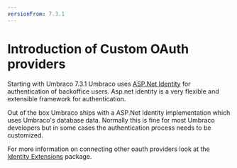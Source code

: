 ```yaml
---
versionFrom: 7.3.1
---
```


# Introduction of Custom OAuth providers

Starting with Umbraco 7.3.1 Umbraco uses [ASP.Net Identity](https://www.asp.net/identity) for authentication of backoffice users. Asp.net identity is a very flexible and extensible framework for authentication.

Out of the box Umbraco ships with a ASP.Net Identity implementation which uses Umbraco's database data. Normally this is fine for most Umbraco developers
but in some cases the authentication process needs to be customized.

For more information on connecting other oauth providers look at the [Identity Extensions](https://github.com/umbraco/UmbracoIdentityExtensions) package.
